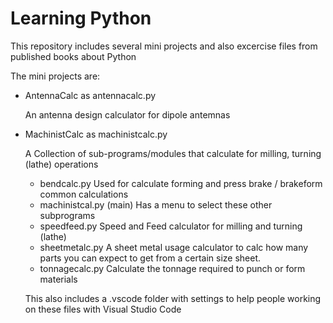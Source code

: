 # Learning Python

This repository includes several mini projects
and also excercise files from published books
about Python

The mini projects are:

- AntennaCalc as antennacalc.py

  An antenna design calculator for dipole antemnas

- MachinistCalc as machinistcalc.py

  A Collection of sub-programs/modules that
  calculate for milling, turning (lathe) operations

  - bendcalc.py
    Used for calculate forming and
    press brake / brakeform common calculations
  - machinistcal.py (main)
    Has a menu to select these other subprograms
  - speedfeed.py
    Speed and Feed calculator for milling and
    turning (lathe)
  - sheetmetalc.py
    A sheet metal usage calculator to calc how
    many parts you can expect to get from a
    certain size sheet.
  - tonnagecalc.py
    Calculate the tonnage required to punch or
    form materials

  This also includes a .vscode folder with
  settings to help people working on these
  files with Visual Studio Code
